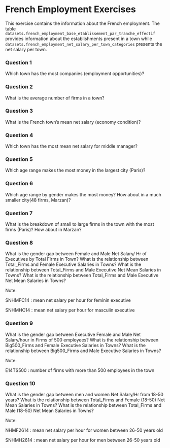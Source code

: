# French Employment Exercises

This exercise contains the information about the French employment. The table `datasets.french_employment_base_etablissement_par_tranche_effectif`
provides information about the establishments present in a town while `datasets.french_employment_net_salary_per_town_categories` presents 
the net salary per town.

### Question 1
Which town has the most companies (employment opportunities)?

### Question 2
What is the average number of firms in a town?

### Question 3
What is the French town’s mean net salary (economy condition)? 

### Question 4
Which town has the most mean net salary for middle manager?

### Question 5
Which age range makes the most money in the largest city (Paris)?

### Question 6
Which age range by gender makes the most money?
How about in a much smaller city(48 firms, Marzan)?

### Question 7
What is the breakdown of small to large firms in the town with the most firms (Paris)? How about in Marzan?

### Question 8
What is the gender gap between Female and Male Net Salary/ Hr of Executives by Total Firms in Town?
What is the relationship between Total_Firms and Female Executive Salaries in Towns?
What is the relationship between Total_Firms and Male Executive Net Mean Salaries in Towns?
What is the relationship between Total_Firms and Male Executive Net Mean Salaries in Towns?

Note: 

SNHMFC14 : mean net salary per hour for feminin executive

SNHMHC14 : mean net salary per hour for masculin executive

### Question 9
What is the gender gap between Executive Female and Male Net Salary/hour in Firms of 500 employees?
What is the relationship between Big500_Firms and Female Executive Salaries in Towns?
What is the relationship between Big500_Firms and Male Executive Salaries in Towns?

Note:

E14TS500 : number of firms with more than 500 employees in the town

### Question 10
What is the gender gap between men and women Net Salary/Hr from 18-50 years?
What is the relationship between Total_Firms and Female (18-50) Net Mean Salaries in Towns?
What is the relationship between Total_Firms and Male (18-50) Net Mean Salaries in Towns?

Note:

NHMF2614 : mean net salary per hour for women between 26-50 years old

SNHMH2614 : mean net salary per hour for men between 26-50 years old

